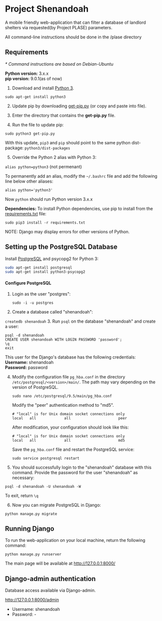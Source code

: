 # Project Shenandoah
A mobile friendly web-application that can filter a database of landlord shelters via requested(by Project PLASE) parameters.

All command-line instructions should be done in the /plase directory

## Requirements
_* Command instructions are based on Debian-Ubuntu_

__Python version:__ 3.x.x    
__pip version:__ 9.0.1(as of now)

1. Download and install [Python 3](https://www.python.org/downloads/).

  `sudo apt-get install python3`

2. Update pip by downloading [get-pip.py](https://bootstrap.pypa.io/get-pip.py) (or copy and paste into file).

3. Enter the directory that contains the __get-pip.py__ file.

4. Run the file to update pip:

  `sudo python3 get-pip.py`

  With this update, `pip3` and `pip` should point to the same python dist-package: `python3/dist-packages`

5. Override the Python 2 alias with Python 3:

  `alias python=python3` (not permenant)

  To permanently add an alias, modify the `~/.bashrc` file and add the following line below other aliases:

  `alias python='python3'`

Now `python` should run Python version 3.x.x

__Dependencies:__ To install Python dependencies, use pip to install from the [requirements.txt](https://github.com/Xerxous/shenandoah) file:

`sudo pip3 install -r requirements.txt`

NOTE: Django may display errors for other versions of Python.

## Setting up the PostgreSQL Database

Install [PostgreSQL](https://www.postgresql.org/download/) and psycopg2 for Python 3:

```bash
sudo apt-get install postgresql
sudo apt-get install python3-psycopg2
```

#### Configure PostgreSQL
1. Login as the user "postgres":

    `sudo -i -u postgres`

2. Create a database called "shenandoah":

  `createdb shenandoah`
3. Run `psql` on the database "shenandoah" and create a user:
  ```PosgreSQL
  psql -d shenandoah
  CREATE USER shenandoah WITH LOGIN PASSWORD 'password';
  \q
  exit
  ```  
  This user for the Django's database has the following credentials:  
  __Username:__ shenandoah  
  __Password:__ password

4. Modify the configuration file `pg_hba.conf` in the directory `/etc/postgresql/<version>/main/`. The path may vary depending on the version of PostgreSQL.

    `sudo nano /etc/postgresql/9.5/main/pg_hba.conf`

    Modify the "peer" authentication method to "md5".
    ```
    # "local" is for Unix domain socket connections only
    local   all             all                      peer
    ```
    After modification, your configuration should look like this:
    ```
    # "local" is for Unix domain socket connections only
    local   all             all                      md5
    ```
    Save the `pg_hba.conf` file and restart the PostgreSQL service:

    `sudo service postgresql restart`
5. You should successfully login to the "shenandoah" database with this command. Provide the password for the user "shenandoah" as necessary:

  `psql -d shenandoah -U shenandoah -W`

  To exit, return `\q`

6. Now you can migrate PostgreSQL in Django:

  `python manage.py migrate`

  ## Running Django
  To run the web-application on your local machine, return the following command:

  `python manage.py runserver`

  The main page will be available at http://127.0.0.1:8000/

  ## Django-admin authentication
  Database access available via Django-admin.

  http://127.0.0.1:8000/admin
  * Username: shenandoah
  * Password: -
